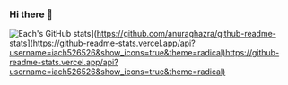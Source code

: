 ### Hi there 👋

<!--
**iach526526/iach526526** is a ✨ _special_ ✨ repository because its `README.md` (this file) appears on your GitHub profile.

Here are some ideas to get you started:

- 🔭 I’m currently working on ...
- 🌱 I’m currently learning ...
- 👯 I’m looking to collaborate on ...
- 🤔 I’m looking for help with ...
- 💬 Ask me about ...
- 📫 How to reach me: ...
- 😄 Pronouns: ...
- ⚡ Fun fact: ...
-->
![Each's GitHub stats]([https://github-readme-stats.vercel.app/api?username=anuraghazra)](https://github.com/anuraghazra/github-readme-stats](https://github-readme-stats.vercel.app/api?username=iach526526&show_icons=true&theme=radical)https://github-readme-stats.vercel.app/api?username=iach526526&show_icons=true&theme=radical)


